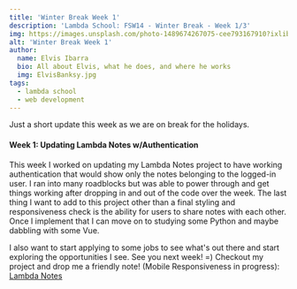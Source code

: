 ```yaml
---
title: 'Winter Break Week 1'
description: 'Lambda School: FSW14 - Winter Break - Week 1/3'
img: https://images.unsplash.com/photo-1489674267075-cee793167910?ixlib=rb-1.2.1&ixid=MXwxMjA3fDB8MHxwaG90by1wYWdlfHx8fGVufDB8fHw%3D&auto=format&fit=crop&w=2167&q=80
alt: 'Winter Break Week 1'
author:
  name: Elvis Ibarra
  bio: All about Elvis, what he does, and where he works
  img: ElvisBanksy.jpg
tags:
  - lambda school
  - web development
---
```


 <section class="weekly">
<p class="intro">
Just a short update this week as we are on break for the holidays.</p>
  <div class="top-content">
      <div class="text-content">
          <h4><span class="daytags">Week 1:</span> <span class="day">Updating Lambda Notes w/Authentication</span></h4>
                  <p> This week I worked on updating my Lambda Notes project to have working authentication that would show only the notes belonging to the logged-in user. I ran into many roadblocks but was able to power through and get things working after dropping in and out of the code over the week. The last thing I want to add to this project other than a final styling and responsiveness check is the ability for users to share notes with each other. Once I implement that I can move on to studying some Python and maybe dabbling with some Vue.
                  </p>
      </div>
  </div>
        <p class="weeklyp">I also want to start applying to some jobs to see what's out there and start exploring the opportunities I see. See you next week! =)
        Checkout my project and drop me a friendly note! (Mobile Responsiveness in progress): <a  class="text-pink-700" href=" https://ielvisd.github.io/front-end-project-week/">Lambda Notes</a></p>
</section>
